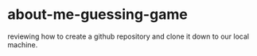 # about-me-guessing-game
reviewing how to create a github repository and clone it down to our local machine.
